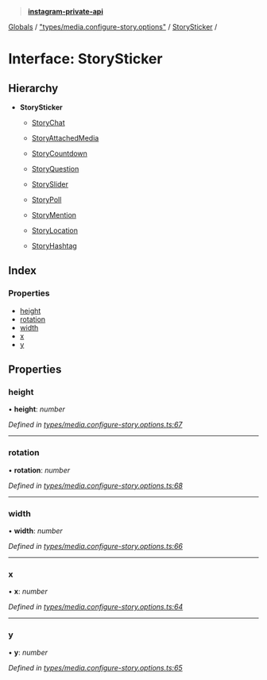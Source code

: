 > **[instagram-private-api](../README.md)**

[Globals](../globals.md) / ["types/media.configure-story.options"](../modules/_types_media_configure_story_options_.md) / [StorySticker](_types_media_configure_story_options_.storysticker.md) /

# Interface: StorySticker

## Hierarchy

* **StorySticker**

  * [StoryChat](_types_media_configure_story_options_.storychat.md)

  * [StoryAttachedMedia](_types_media_configure_story_options_.storyattachedmedia.md)

  * [StoryCountdown](_types_media_configure_story_options_.storycountdown.md)

  * [StoryQuestion](_types_media_configure_story_options_.storyquestion.md)

  * [StorySlider](_types_media_configure_story_options_.storyslider.md)

  * [StoryPoll](_types_media_configure_story_options_.storypoll.md)

  * [StoryMention](_types_media_configure_story_options_.storymention.md)

  * [StoryLocation](_types_media_configure_story_options_.storylocation.md)

  * [StoryHashtag](_types_media_configure_story_options_.storyhashtag.md)

## Index

### Properties

* [height](_types_media_configure_story_options_.storysticker.md#height)
* [rotation](_types_media_configure_story_options_.storysticker.md#rotation)
* [width](_types_media_configure_story_options_.storysticker.md#width)
* [x](_types_media_configure_story_options_.storysticker.md#x)
* [y](_types_media_configure_story_options_.storysticker.md#y)

## Properties

###  height

• **height**: *number*

*Defined in [types/media.configure-story.options.ts:67](https://github.com/Nerixyz/instagram-private-api/blob/e5037ee/src/types/media.configure-story.options.ts#L67)*

___

###  rotation

• **rotation**: *number*

*Defined in [types/media.configure-story.options.ts:68](https://github.com/Nerixyz/instagram-private-api/blob/e5037ee/src/types/media.configure-story.options.ts#L68)*

___

###  width

• **width**: *number*

*Defined in [types/media.configure-story.options.ts:66](https://github.com/Nerixyz/instagram-private-api/blob/e5037ee/src/types/media.configure-story.options.ts#L66)*

___

###  x

• **x**: *number*

*Defined in [types/media.configure-story.options.ts:64](https://github.com/Nerixyz/instagram-private-api/blob/e5037ee/src/types/media.configure-story.options.ts#L64)*

___

###  y

• **y**: *number*

*Defined in [types/media.configure-story.options.ts:65](https://github.com/Nerixyz/instagram-private-api/blob/e5037ee/src/types/media.configure-story.options.ts#L65)*